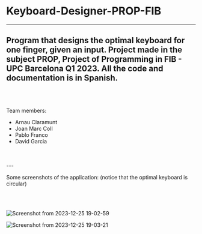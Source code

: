 # Keyboard-Designer-PROP-FIB
---
Program that designs the optimal keyboard for one finger, given an input. Project made in the subject PROP, Project of Programming in FIB - UPC Barcelona Q1 2023.
All the code and documentation is in Spanish.
---
<br>
</br>

Team members:
- Arnau Claramunt
- Joan Marc Coll
- Pablo Franco
- David Garcia
  
<br>
</br>
---

Some screenshots of the application: (notice that the optimal keyboard is circular)

<br>
</br>

![Screenshot from 2023-12-25 19-02-59](https://github.com/ArnauCS03/Keyboard-Designer-PROP-FIB/assets/95536223/661c51b8-cd50-494c-8dea-fd14d8e009a0)


![Screenshot from 2023-12-25 19-03-21](https://github.com/ArnauCS03/Keyboard-Designer-PROP-FIB/assets/95536223/27cad1b4-2165-4cd5-a411-fb531c5268db)






